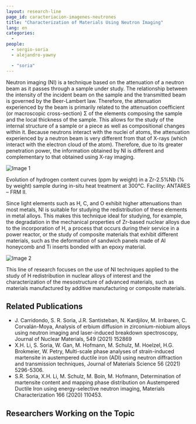 ```yaml
---
layout: research-line
page_id: caracteriacion-imagenes-neutrones
title: "Characterization of Materials Using Neutron Imaging"
lang: en
categories:
  -
people:
  - sergio-soria
  - alejandro-yawny

  - "soria"
---
```


Neutron imaging (NI) is a technique based on the attenuation of a neutron beam as it passes through a sample under study. The relationship between the intensity of the incident beam on the sample and the transmitted beam is governed by the Beer-Lambert law. Therefore, the attenuation experienced by the beam is primarily related to the attenuation coefficient (or macroscopic cross-section) Σ of the elements composing the sample and the local thickness of the sample. This allows for the study of the internal structure of a sample or a piece as well as compositional changes within it. Because neutrons interact with the nuclei of atoms, the attenuation experienced by a neutron beam is very different from that of X-rays (which interact with the electron cloud of the atom). Therefore, due to its greater penetration power, the information obtained by NI is different and complementary to that obtained using X-ray imaging.

![Image 1](/assets/img/research/Imagen-1-1024x512.jpg)

Evolution of hydrogen content curves (ppm by weight) in a Zr-2.5%Nb (% by weight) sample during in-situ heat treatment at 300°C. Facility: ANTARES – FRM II.

Since light elements such as H, C, and O exhibit higher attenuations than most metals, NI is suitable for studying the redistribution of these elements in metal alloys. This makes this technique ideal for studying, for example, the degradation in the mechanical properties of Zr-based nuclear alloys due to the incorporation of H, a process that occurs during their service in a power reactor, or the study of composite materials that exhibit different materials, such as the deformation of sandwich panels made of Al honeycomb and Ti inserts bonded with an epoxy material.

![Image 2](/assets/img/research/Imagen-2-1024x717.jpg)

This line of research focuses on the use of NI techniques applied to the study of H redistribution in nuclear alloys of interest and the characterization of the mesostructure of advanced materials, such as materials manufactured by additive manufacturing or composite materials.

## Related Publications

- J. Carridondo, S. R. Soria, J.R. Santisteban, N. Kardjilov, M. Irribaren, C. Corvalán-Moya, Analysis of erbium diffusion in zirconium-niobium alloys using neutron imaging and laser-induced breakdown spectroscopy, Journal of Nuclear Materials, 549 (2021) 152869
- X.H. Li, S. Soria, W. Gan, M. Hofmann, M. Schulz, M. Hoelzel, H.G. Brokmeier, W. Petry, Multi-scale phase analyses of strain-induced martensite in austempered ductile iron (ADI) using neutron diffraction and transmission techniques, Journal of Materials Science 56 (2021) 5296-5306.
- S.R. Soria, X.H. Li, M. Schulz, M. Boin, M. Hofmann, Determination of martensite content and mapping phase distribution on Austempered Ductile Iron using energy-selective neutron imaging, Materials Characterization 166 (2020) 110453.

## Researchers Working on the Topic


